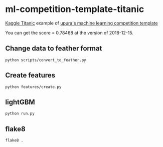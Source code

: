 ml-competition-template-titanic
===
[Kaggle Titanic](https://www.kaggle.com/c/titanic) example of [upura's machine learning competition template](https://github.com/upura/ml-competition-template)

You can get the score = 0.78468 at the version of 2018-12-15.

## Change data to feather format

```
python scripts/convert_to_feather.py
```

## Create features

```
python features/create.py
```

## lightGBM

```
python run.py
```

## flake8

```
flake8 .
```
